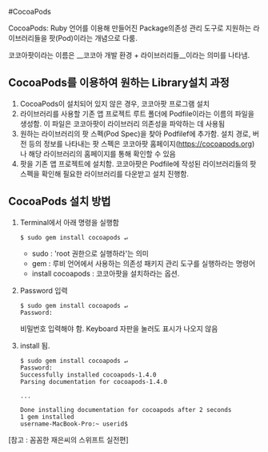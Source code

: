#CocoaPods

CocoaPods: Ruby 언어를 이용해 만들어진 Package의존성 관리 도구로 지원하는 라이브러리들을 팟(Pod)이라는 개념으로 다룸.

코코아팟이라는 이름은 __코코아 개발 환경 + 라이브러리들__이라는 의미를 나타냄.

## CocoaPods를 이용하여 원하는 Library설치 과정

1. CocoaPods이 설치되어 있지 않은 경우, 코코아팟 프로그램 설치
2. 라이브러리를 사용할 기존 앱 프로젝트 루트 폴더에 Podfile이라는 이름의 파일을 생성함. 이 파일은 코코아팟이 라이브러리 의존성을 파악하는 데 사용됨
3. 원하는 라이브러리의 팟 스펙(Pod Spec)을 찾아 Podfilef에 추가함. 설치 경로, 버전 등의 정보를 나타내는 팟 스펙은 코코아팟 홈페이지(https://cocoapods.org)나 해당 라이브러리의 홈페이지를 통해 확인할 수 있음
4. 팟을 기존 앱 프로젝트에 설치함. 코코아팟은  Podfile에 작성된 라이브러리들의 팟 스펙을 확인해 필요한 라이브러리를 다운받고 설치 진행함.

## CocoaPods 설치 방법
1. Terminal에서 아래 명령을 실행함

	```
	$ sudo gem install cocoapods ↵
	```
	* sudo : 'root 권한으로 실행하라'는 의미
	* gem : 루비 언어에서 사용하는 의존성 패키지 관리 도구를 실행하라는 명령어
	* install cocoapods : 코코아팟을 설치하라는 옵션.

2. Password 입력

	```
	$ sudo gem install cocoapods ↵
	Password:
	```	
	
	비밀번호 입력해야 함. Keyboard 자판을 눌러도 표시가 나오지 않음
	
	
3. install 됨.

	```
	$ sudo gem install cocoapods ↵
	Password:
	Successfully installed cocoapods-1.4.0
	Parsing documentation for cocoapods-1.4.0
	
	...
	
	Done installing documentation for cocoapods after 2 seconds
	1 gem installed
	username-MacBook-Pro:~ userid$
	
	```	


[참고 : 꼼꼼한 재은씨의 스위프트 실전편]
